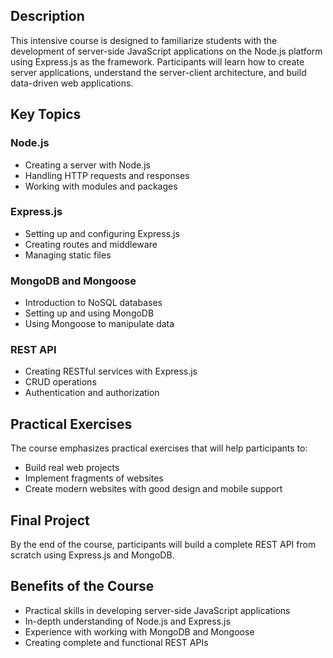 ## Description
This intensive course is designed to familiarize students with the development of server-side JavaScript applications on the Node.js platform using Express.js as the framework. Participants will learn how to create server applications, understand the server-client architecture, and build data-driven web applications.

## Key Topics

### Node.js
- Creating a server with Node.js
- Handling HTTP requests and responses
- Working with modules and packages

### Express.js
- Setting up and configuring Express.js
- Creating routes and middleware
- Managing static files

### MongoDB and Mongoose
- Introduction to NoSQL databases
- Setting up and using MongoDB
- Using Mongoose to manipulate data

### REST API
- Creating RESTful services with Express.js
- CRUD operations
- Authentication and authorization

## Practical Exercises
The course emphasizes practical exercises that will help participants to:
- Build real web projects
- Implement fragments of websites
- Create modern websites with good design and mobile support

## Final Project
By the end of the course, participants will build a complete REST API from scratch using Express.js and MongoDB.

## Benefits of the Course
- Practical skills in developing server-side JavaScript applications
- In-depth understanding of Node.js and Express.js
- Experience with working with MongoDB and Mongoose
- Creating complete and functional REST APIs

